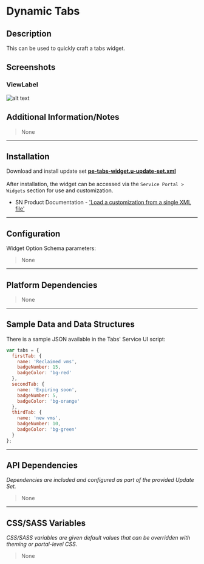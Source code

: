 # Dynamic Tabs

## Description

This can be used to quickly craft a tabs widget.

## Screenshots
### ViewLabel
![alt text](../../images/pe-dynamic-tabs-widget.png "Dynamic Tabs")

## Additional Information/Notes
> None
---
## Installation
Download and install update set **[pe-tabs-widget.u-update-set.xml](https://github.com/platform-experience/serviceportal-widget-library/blob/master/tabs/pe-tabs-widget/pe-tabs-widget.u-update-set.xml)** <br/><br/>
After installation, the widget can be accessed via the `Service Portal > Widgets` section for use and customization.<br/>
* SN Product Documentation - ['Load a customization from a single XML file'](https://docs.servicenow.com/bundle/istanbul-application-development/page/build/system-update-sets/task/t_LoadCustomizationsFromAnXMLFile.html)

---
## Configuration
Widget Option Schema parameters:
> None
---
## Platform Dependencies
> None
---
## Sample Data and Data Structures
There is a sample JSON available in the Tabs' Service UI script:
```javascript
var tabs = {
  firstTab: {
    name: 'Reclaimed vms',
    badgeNumber: 15,
    badgeColor: 'bg-red'
  },
  secondTab: {
    name: 'Expiring soon',
    badgeNumber: 5,
    badgeColor: 'bg-orange'
  },
  thirdTab: {
    name: 'new vms',
    badgeNumber: 10,
    badgeColor: 'bg-green'
  }
};
```
---
## API Dependencies
<i>Dependencies are included and configured as part of the provided Update Set.</i>
> None
---
## CSS/SASS Variables
_CSS/SASS variables are given default values that can be overridden with theming or portal-level CSS._
>None
